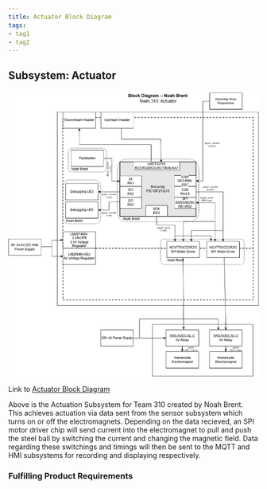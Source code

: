 ```yaml
---
title: Actuator Block Diagram
tags:
- tag1
- tag2
---
```


## Subsystem: Actuator

![Block Diagram](https://github.com/NBrentASU/NBrent/blob/main/Block%20Diagram-314-Noah.drawio.png?raw=true)

Link to [Actuator Block Diagram](https://drive.google.com/file/d/1WcJ86UYoO9e4S2_K3oaGFfPS9JR9rR2P/view?usp=sharing)

Above is the Actuation Subsystem for Team 310 created by Noah Brent. This achieves actuation via data sent from the sensor subsystem which turns on or off the electromagnets. Depending on the data recieved, an SPI motor driver chip will send current into the electromagnet to pull and push the steel ball by switching the current and changing the magnetic field. Data regarding these switchings and timings will then be sent to the MQTT and HMI subsystems for recording and displaying respectively.

### Fulfilling Product Requirements